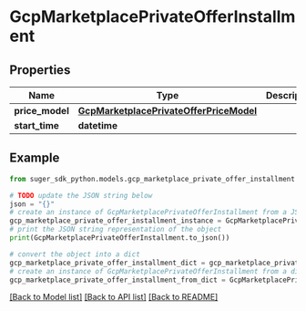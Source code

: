 # GcpMarketplacePrivateOfferInstallment


## Properties

Name | Type | Description | Notes
------------ | ------------- | ------------- | -------------
**price_model** | [**GcpMarketplacePrivateOfferPriceModel**](GcpMarketplacePrivateOfferPriceModel.md) |  | [optional] 
**start_time** | **datetime** |  | [optional] 

## Example

```python
from suger_sdk_python.models.gcp_marketplace_private_offer_installment import GcpMarketplacePrivateOfferInstallment

# TODO update the JSON string below
json = "{}"
# create an instance of GcpMarketplacePrivateOfferInstallment from a JSON string
gcp_marketplace_private_offer_installment_instance = GcpMarketplacePrivateOfferInstallment.from_json(json)
# print the JSON string representation of the object
print(GcpMarketplacePrivateOfferInstallment.to_json())

# convert the object into a dict
gcp_marketplace_private_offer_installment_dict = gcp_marketplace_private_offer_installment_instance.to_dict()
# create an instance of GcpMarketplacePrivateOfferInstallment from a dict
gcp_marketplace_private_offer_installment_from_dict = GcpMarketplacePrivateOfferInstallment.from_dict(gcp_marketplace_private_offer_installment_dict)
```
[[Back to Model list]](../README.md#documentation-for-models) [[Back to API list]](../README.md#documentation-for-api-endpoints) [[Back to README]](../README.md)



